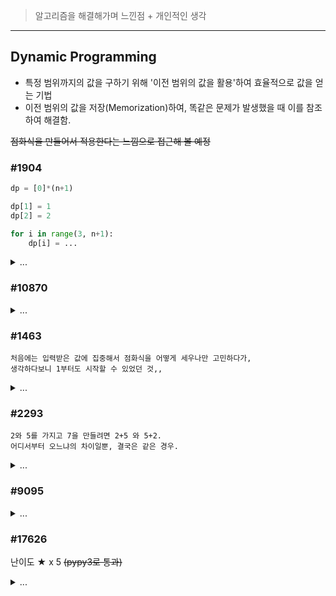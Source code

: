 > 알고리즘을 해결해가며 느낀점 + 개인적인 생각

---
## Dynamic Programming

- 특정 범위까지의 값을 구하기 위해 '이전 범위의 값을 활용'하여 효율적으로 값을 얻는 기법
- 이전 범위의 값을 저장(Memorization)하여, 똑같은 문제가 발생했을 때 이를 참조하여 해결함.

~~점화식을 만들어서 적용한다는 느낌으로 접근해 볼 예정~~

### #1904

``` python
dp = [0]*(n+1)

dp[1] = 1
dp[2] = 2

for i in range(3, n+1):
    dp[i] = ...
```

<details>
<summary> ... </summary>

    첫 DP 문제.
    점화식을 만들어서 푼다는 것 까지는 이해했으나, 아직 문제 풀이에 있어서는 감을 잡지 못한 상태 ㅠ
</details>

### #10870

<details>
<summary> ... </summary>

    처음 풀어본 문제보다 난이도 -1 같은 느낌.
    n이 0 인 경우 따로 처리하는 것보다 깔끔하게 풀어볼 방법을 생각 해봐야겠다.
</details>

### #1463
    처음에는 입력받은 값에 집중해서 점화식을 어떻게 세우나만 고민하다가,
    생각하다보니 1부터도 시작할 수 있었던 것,,
<details>
<summary> ... </summary>

    처음 풀어본 문제보다 난이도 +5 같은 느낌.
    이게 DP 문제구나 싶었다.
    
    유사한 DP 문제가 나온다면 거뜬하게 풀 수 있을 것 같다만,
    문제를 DP로 풀어야 한다는 점을 떠올릴 수 있는 방법이 미숙한 것 같다.
</details>

### #2293
    2와 5를 가지고 7을 만들려면 2+5 와 5+2.
    어디서부터 오느냐의 차이일뿐, 결국은 같은 경우.
<details>
<summary> ... </summary>

    이전 문제보다 난이도 +2 같은 느낌.

    유사한 DP 문제라고 생각했고, dp[0] 까지 초기화 값을 잘 넣어줬으나 생각보다 잘 안풀렸다.
    값을 만드는 방법에 치중하다보니 '구성이 같으나 순서가 다른 경우'를 고려하기가 어려웠다.


    실버 문제와 골드 문제가 괜히 나눠진게 아니구나 싶은 느낌을 받았다.

~~근데 돈을 안내는 경우는 "아무 것도 안낸다."라는 조건이니까 1이 맞겠지?~~
</details>

### #9095
<details>
<summary> ... </summary>

    처음 문제보다 난이도 +1 같은 느낌.
    #2293 문제를 응용해서 풀어본 것 같은 느낌적인 느낌.
</details>

### #17626
난이도 ★ x 5 ~~(pypy3로 통과)~~
<details>
<summary> ... </summary>

    첫 문제 풀이 방식도 실패,, python3 으로도 실패,, 
    그으으냥 난이도 상. 실버 문제가 아닌 느낌
    처음 생각한 문제 풀이로는 5가 나오는 경우도 있었다.
    (모든 경우를 따진게 아닌 그냥 제곱수를 뺀 이전 값에 +1로만 가져왔기에,,)
    쓰디쓴 실패의 경험과 함께, 풀이에 참고한 링크도 남겨둔다.

[참고한 링크](https://aia1235.tistory.com/34)

</details>